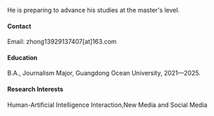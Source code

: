 

He is preparing to advance his studies at the master's level.
#### Contact

Email: zhong13929137407\[at\]163.com

#### Education
B.A., Journalism Major, Guangdong Ocean University, 2021—2025.

#### Research Interests
Human-Artificial Intelligence Interaction,New Media and Social Media
